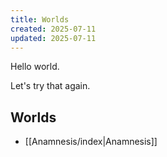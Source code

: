 ```yaml
---
title: Worlds
created: 2025-07-11
updated: 2025-07-11
---
```


Hello world. 

Let's try that again.

## Worlds
- [[Anamnesis/index|Anamnesis]]